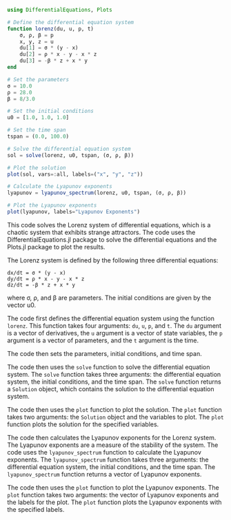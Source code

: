 ```julia
using DifferentialEquations, Plots

# Define the differential equation system
function lorenz(du, u, p, t)
    σ, ρ, β = p
    x, y, z = u
    du[1] = σ * (y - x)
    du[2] = ρ * x - y - x * z
    du[3] = -β * z + x * y
end

# Set the parameters
σ = 10.0
ρ = 28.0
β = 8/3.0

# Set the initial conditions
u0 = [1.0, 1.0, 1.0]

# Set the time span
tspan = (0.0, 100.0)

# Solve the differential equation system
sol = solve(lorenz, u0, tspan, (σ, ρ, β))

# Plot the solution
plot(sol, vars=:all, labels=("x", "y", "z"))

# Calculate the Lyapunov exponents
lyapunov = lyapunov_spectrum(lorenz, u0, tspan, (σ, ρ, β))

# Plot the Lyapunov exponents
plot(lyapunov, labels="Lyapunov Exponents")
```
This code solves the Lorenz system of differential equations, which is a chaotic system that exhibits strange attractors. The code uses the DifferentialEquations.jl package to solve the differential equations and the Plots.jl package to plot the results.

The Lorenz system is defined by the following three differential equations:

```
dx/dt = σ * (y - x)
dy/dt = ρ * x - y - x * z
dz/dt = -β * z + x * y
```

where σ, ρ, and β are parameters. The initial conditions are given by the vector u0.

The code first defines the differential equation system using the function `lorenz`. This function takes four arguments: `du`, `u`, `p`, and `t`. The `du` argument is a vector of derivatives, the `u` argument is a vector of state variables, the `p` argument is a vector of parameters, and the `t` argument is the time.

The code then sets the parameters, initial conditions, and time span.

The code then uses the `solve` function to solve the differential equation system. The `solve` function takes three arguments: the differential equation system, the initial conditions, and the time span. The `solve` function returns a `Solution` object, which contains the solution to the differential equation system.

The code then uses the `plot` function to plot the solution. The `plot` function takes two arguments: the `Solution` object and the variables to plot. The `plot` function plots the solution for the specified variables.

The code then calculates the Lyapunov exponents for the Lorenz system. The Lyapunov exponents are a measure of the stability of the system. The code uses the `lyapunov_spectrum` function to calculate the Lyapunov exponents. The `lyapunov_spectrum` function takes three arguments: the differential equation system, the initial conditions, and the time span. The `lyapunov_spectrum` function returns a vector of Lyapunov exponents.

The code then uses the `plot` function to plot the Lyapunov exponents. The `plot` function takes two arguments: the vector of Lyapunov exponents and the labels for the plot. The `plot` function plots the Lyapunov exponents with the specified labels.